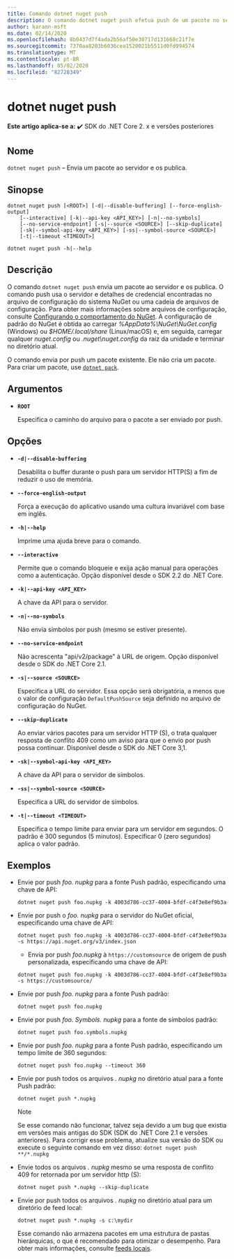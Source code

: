 ```yaml
---
title: Comando dotnet nuget push
description: O comando dotnet nuget push efetua push de um pacote no servidor e o publica.
author: karann-msft
ms.date: 02/14/2020
ms.openlocfilehash: 8b0437d7f4ada2b56af50e30717d131668c21f7e
ms.sourcegitcommit: 7370aa8203b6036cea1520021b5511d0fd994574
ms.translationtype: MT
ms.contentlocale: pt-BR
ms.lasthandoff: 05/02/2020
ms.locfileid: "82728349"
---
```

# <a name="dotnet-nuget-push"></a>dotnet nuget push

**Este artigo aplica-se a:** ✔️ SDK do .NET Core 2. x e versões posteriores

## <a name="name"></a>Nome

`dotnet nuget push` – Envia um pacote ao servidor e os publica.

## <a name="synopsis"></a>Sinopse

```dotnetcli
dotnet nuget push [<ROOT>] [-d|--disable-buffering] [--force-english-output]
    [--interactive] [-k|--api-key <API_KEY>] [-n|--no-symbols]
    [--no-service-endpoint] [-s|--source <SOURCE>] [--skip-duplicate]
    [-sk|--symbol-api-key <API_KEY>] [-ss|--symbol-source <SOURCE>]
    [-t|--timeout <TIMEOUT>]

dotnet nuget push -h|--help
```

## <a name="description"></a>Descrição

O comando `dotnet nuget push` envia um pacote ao servidor e os publica. O comando push usa o servidor e detalhes de credencial encontradas no arquivo de configuração do sistema NuGet ou uma cadeia de arquivos de configuração. Para obter mais informações sobre arquivos de configuração, consulte [Configurando o comportamento do NuGet](/nuget/consume-packages/configuring-nuget-behavior). A configuração de padrão do NuGet é obtida ao carregar *%AppData%\NuGet\NuGet.config* (Windows) ou *$HOME/.local/share* (Linux/macOS) e, em seguida, carregar qualquer *nuget.config* ou *.nuget\nuget.config* da raiz da unidade e terminar no diretório atual.

O comando envia por push um pacote existente. Ele não cria um pacote. Para criar um pacote, use [`dotnet pack`](dotnet-pack.md).

## <a name="arguments"></a>Argumentos

- **`ROOT`**

  Especifica o caminho do arquivo para o pacote a ser enviado por push.

## <a name="options"></a>Opções

- **`-d|--disable-buffering`**

  Desabilita o buffer durante o push para um servidor HTTP(S) a fim de reduzir o uso de memória.

- **`--force-english-output`**

  Força a execução do aplicativo usando uma cultura invariável com base em inglês.

- **`-h|--help`**

  Imprime uma ajuda breve para o comando.

- **`--interactive`**

  Permite que o comando bloqueie e exija ação manual para operações como a autenticação. Opção disponível desde o SDK 2.2 do .NET Core.

- **`-k|--api-key <API_KEY>`**

  A chave da API para o servidor.

- **`-n|--no-symbols`**

  Não envia símbolos por push (mesmo se estiver presente).

- **`--no-service-endpoint`**

  Não acrescenta "api/v2/package" à URL de origem. Opção disponível desde o SDK do .NET Core 2.1.

- **`-s|--source <SOURCE>`**

  Especifica a URL do servidor. Essa opção será obrigatória, a menos que o valor de configuração `DefaultPushSource` seja definido no arquivo de configuração do NuGet.

- **`--skip-duplicate`**

  Ao enviar vários pacotes para um servidor HTTP (S), o trata qualquer resposta de conflito 409 como um aviso para que o envio por push possa continuar. Disponível desde o SDK do .NET Core 3,1.

- **`-sk|--symbol-api-key <API_KEY>`**

  A chave da API para o servidor de símbolos.

- **`-ss|--symbol-source <SOURCE>`**

  Especifica a URL do servidor de símbolos.

- **`-t|--timeout <TIMEOUT>`**

  Especifica o tempo limite para enviar para um servidor em segundos. O padrão é 300 segundos (5 minutos). Especificar 0 (zero segundos) aplica o valor padrão.

## <a name="examples"></a>Exemplos

- Envie por push *foo. nupkg* para a fonte Push padrão, especificando uma chave de API:

  ```dotnetcli
  dotnet nuget push foo.nupkg -k 4003d786-cc37-4004-bfdf-c4f3e8ef9b3a
  ```

- Envie por push o *foo. nupkg* para o servidor do NuGet oficial, especificando uma chave de API:

  ```dotnetcli
  dotnet nuget push foo.nupkg -k 4003d786-cc37-4004-bfdf-c4f3e8ef9b3a -s https://api.nuget.org/v3/index.json
  ```
  
  * Envia por push *foo.nupkg* à `https://customsource` de origem de push personalizada, especificando uma chave de API:

  ```dotnetcli
  dotnet nuget push foo.nupkg -k 4003d786-cc37-4004-bfdf-c4f3e8ef9b3a -s https://customsource/
  ```

- Envie por push *foo. nupkg* para a fonte Push padrão:

  ```dotnetcli
  dotnet nuget push foo.nupkg
  ```

- Envie por push *foo. Symbols. nupkg* para a fonte de símbolos padrão:

  ```dotnetcli
  dotnet nuget push foo.symbols.nupkg
  ```

- Envie por push *foo. nupkg* para a fonte Push padrão, especificando um tempo limite de 360 segundos:

  ```dotnetcli
  dotnet nuget push foo.nupkg --timeout 360
  ```

- Envie por push todos os arquivos *. nupkg* no diretório atual para a fonte Push padrão:

  ```dotnetcli
  dotnet nuget push *.nupkg
  ```

  > [!NOTE]
  > Se esse comando não funcionar, talvez seja devido a um bug que existia em versões mais antigas do SDK (SDK do .NET Core 2.1 e versões anteriores).
  > Para corrigir esse problema, atualize sua versão do SDK ou execute o seguinte comando em vez disso: `dotnet nuget push **/*.nupkg`

- Envie todos os arquivos *. nupkg* mesmo se uma resposta de conflito 409 for retornada por um servidor http (S):

  ```dotnetcli
  dotnet nuget push *.nupkg --skip-duplicate
  ```

- Envie por push todos os arquivos *. nupkg* no diretório atual para um diretório de feed local:

  ```dotnetcli
  dotnet nuget push *.nupkg -s c:\mydir
  ```

  Esse comando não armazena pacotes em uma estrutura de pastas hierárquicas, o que é recomendado para otimizar o desempenho. Para obter mais informações, consulte [feeds locais](//nuget/hosting-packages/local-feeds).
  